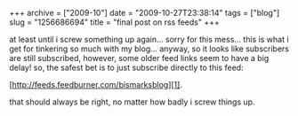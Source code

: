 +++
archive = ["2009-10"]
date = "2009-10-27T23:38:14"
tags = ["blog"]
slug = "1256686694"
title = "final post on rss feeds"
+++

at least until i screw something up again... sorry for this mess... this
is what i get for tinkering so much with my blog... anyway, so it looks
like subscribers are still subscribed, however, some older feed links seem
to have a big delay! so, the safest bet is to just subscribe directly to
this feed:

[http://feeds.feedburner.com/bismarksblog][1].

that should always be right, no matter how badly i screw things up. 

[1]: http://feeds.feedburner.com/bismarksblog

